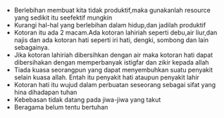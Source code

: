 - Berlebihan membuat kita tidak produktif,maka gunakanlah resource yang sedikit itu seefektif mungkin
- Kurangi hal-hal yang berlebihan dalam hidup,dan jadilah produktif
- Kotoran itu ada 2 macam.Ada kotoran lahiriah seperti debu,air liur,dan najis dan ada kotoran hati seperti iri hati, dengki, sombong dan lain sebagainya.
- Jika kotoran lahiriah dibersihkan dengan air maka kotoran hati dapat dibersihakan dengan memperbanyak istigfar dan zikir kepada allah
- Tiada kuasa seorangpun yang dapat menyembuhkan suatu penyakit selain kuasa allah. Entah itu penyakit hati ataupun penyakit lahir
- Kotoran hati itu wujud dalam perbuatan seseorang sebagai sifat yang hina dihadapan tuhan
- Kebebasan tidak datang pada jiwa-jiwa yang takut
- Beragama belum tentu bertuhan